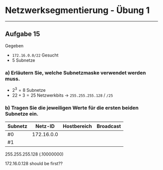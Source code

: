 # Netzwerksegmentierung - Übung 1
___
## Aufgabe 15
Gegeben
- `172.16.0.0/22`
Gesucht
- 5 Subnetze
### a) Erläutern Sie, welche Subnetzmaske verwendet werden muss.
- $2^3=8$ Subnetze
- $22+3=25$ Netzwerkbits
→ `255.255.255.128` / `/25`
### b) Tragen Sie die jeweiligen Werte für die ersten beiden Subnetze ein.

| Subnetz | Netz-ID    | Hostbereich | Broadcast |
| ------- | ---------- | ----------- | --------- |
| #0      | 172.16.0.0 |             |           |
| #1      |            |             |           |

255.255.255.128 (.10000000)

172.16.0.128 should be first??